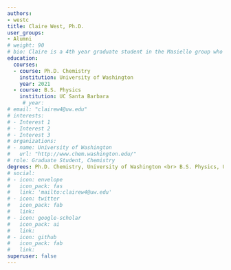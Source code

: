 ```yaml
---
authors:
- westc
title: Claire West, Ph.D.
user_groups:
- Alumni
# weight: 90
# bio: Claire is a 4th year graduate student in the Masiello group who leads both the exploration of systems capable of supporting tunable thermal profiles, as well as the development of the computational tools necessary to describe such photothermal heating.
education:
  courses:
  - course: Ph.D. Chemistry
    institution: University of Washington
    year: 2021
  - course: B.S. Physics
    institution: UC Santa Barbara
     # year:
# email: "clairew4@uw.edu"
# interests:
# - Interest 1
# - Interest 2
# - Interest 3
# organizations:
# - name: University of Washington 
#   url: "http://www.chem.washington.edu/"
# role: Graduate Student, Chemistry
degrees: Ph.D. Chemistry, University of Washington <br> B.S. Physics, UC Santa Barbara
# social:
# - icon: envelope
#   icon_pack: fas
#   link: 'mailto:clairew4@uw.edu'
# - icon: twitter
#   icon_pack: fab
#   link: 
# - icon: google-scholar
#   icon_pack: ai
#   link: 
# - icon: github
#   icon_pack: fab
#   link: 
superuser: false
---
```



